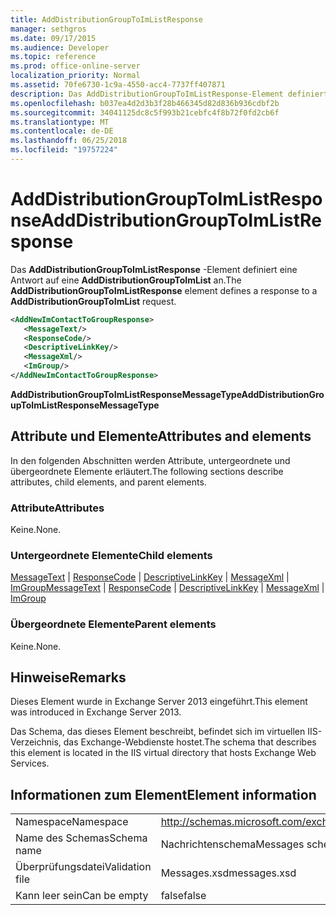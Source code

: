 ```yaml
---
title: AddDistributionGroupToImListResponse
manager: sethgros
ms.date: 09/17/2015
ms.audience: Developer
ms.topic: reference
ms.prod: office-online-server
localization_priority: Normal
ms.assetid: 70fe6730-1c9a-4550-acc4-7737ff407871
description: Das AddDistributionGroupToImListResponse-Element definiert eine Antwort auf eine AddDistributionGroupToImList an.
ms.openlocfilehash: b037ea4d2d3b3f28b466345d82d836b936cdbf2b
ms.sourcegitcommit: 34041125dc8c5f993b21cebfc4f8b72f0fd2cb6f
ms.translationtype: MT
ms.contentlocale: de-DE
ms.lasthandoff: 06/25/2018
ms.locfileid: "19757224"
---
```

# <a name="adddistributiongrouptoimlistresponse"></a><span data-ttu-id="3f6d3-103">AddDistributionGroupToImListResponse</span><span class="sxs-lookup"><span data-stu-id="3f6d3-103">AddDistributionGroupToImListResponse</span></span>

<span data-ttu-id="3f6d3-104">Das **AddDistributionGroupToImListResponse** -Element definiert eine Antwort auf eine **AddDistributionGroupToImList** an.</span><span class="sxs-lookup"><span data-stu-id="3f6d3-104">The **AddDistributionGroupToImListResponse** element defines a response to a **AddDistributionGroupToImList** request.</span></span> 
  
```XML
<AddNewImContactToGroupResponse>
   <MessageText/>
   <ResponseCode/>
   <DescriptiveLinkKey/>
   <MessageXml/>
   <ImGroup/>
</AddNewImContactToGroupResponse>
```

 <span data-ttu-id="3f6d3-105">**AddDistributionGroupToImListResponseMessageType**</span><span class="sxs-lookup"><span data-stu-id="3f6d3-105">**AddDistributionGroupToImListResponseMessageType**</span></span>
## <a name="attributes-and-elements"></a><span data-ttu-id="3f6d3-106">Attribute und Elemente</span><span class="sxs-lookup"><span data-stu-id="3f6d3-106">Attributes and elements</span></span>

<span data-ttu-id="3f6d3-107">In den folgenden Abschnitten werden Attribute, untergeordnete und übergeordnete Elemente erläutert.</span><span class="sxs-lookup"><span data-stu-id="3f6d3-107">The following sections describe attributes, child elements, and parent elements.</span></span>
  
### <a name="attributes"></a><span data-ttu-id="3f6d3-108">Attribute</span><span class="sxs-lookup"><span data-stu-id="3f6d3-108">Attributes</span></span>

<span data-ttu-id="3f6d3-109">Keine.</span><span class="sxs-lookup"><span data-stu-id="3f6d3-109">None.</span></span>
  
### <a name="child-elements"></a><span data-ttu-id="3f6d3-110">Untergeordnete Elemente</span><span class="sxs-lookup"><span data-stu-id="3f6d3-110">Child elements</span></span>

<span data-ttu-id="3f6d3-111">[MessageText](messagetext.md) | [ResponseCode](responsecode.md) | [DescriptiveLinkKey](descriptivelinkkey.md) | [MessageXml](messagexml.md) | [ImGroup](imgroup.md)</span><span class="sxs-lookup"><span data-stu-id="3f6d3-111">[MessageText](messagetext.md) | [ResponseCode](responsecode.md) | [DescriptiveLinkKey](descriptivelinkkey.md) | [MessageXml](messagexml.md) | [ImGroup](imgroup.md)</span></span>
  
### <a name="parent-elements"></a><span data-ttu-id="3f6d3-112">Übergeordnete Elemente</span><span class="sxs-lookup"><span data-stu-id="3f6d3-112">Parent elements</span></span>

<span data-ttu-id="3f6d3-113">Keine.</span><span class="sxs-lookup"><span data-stu-id="3f6d3-113">None.</span></span>
  
## <a name="remarks"></a><span data-ttu-id="3f6d3-114">Hinweise</span><span class="sxs-lookup"><span data-stu-id="3f6d3-114">Remarks</span></span>

<span data-ttu-id="3f6d3-115">Dieses Element wurde in Exchange Server 2013 eingeführt.</span><span class="sxs-lookup"><span data-stu-id="3f6d3-115">This element was introduced in Exchange Server 2013.</span></span>
  
<span data-ttu-id="3f6d3-116">Das Schema, das dieses Element beschreibt, befindet sich im virtuellen IIS-Verzeichnis, das Exchange-Webdienste hostet.</span><span class="sxs-lookup"><span data-stu-id="3f6d3-116">The schema that describes this element is located in the IIS virtual directory that hosts Exchange Web Services.</span></span>
  
## <a name="element-information"></a><span data-ttu-id="3f6d3-117">Informationen zum Element</span><span class="sxs-lookup"><span data-stu-id="3f6d3-117">Element information</span></span>

|||
|:-----|:-----|
|<span data-ttu-id="3f6d3-118">Namespace</span><span class="sxs-lookup"><span data-stu-id="3f6d3-118">Namespace</span></span>  <br/> |http://schemas.microsoft.com/exchange/services/2006/messages  <br/> |
|<span data-ttu-id="3f6d3-119">Name des Schemas</span><span class="sxs-lookup"><span data-stu-id="3f6d3-119">Schema name</span></span>  <br/> |<span data-ttu-id="3f6d3-120">Nachrichtenschema</span><span class="sxs-lookup"><span data-stu-id="3f6d3-120">Messages schema</span></span>  <br/> |
|<span data-ttu-id="3f6d3-121">Überprüfungsdatei</span><span class="sxs-lookup"><span data-stu-id="3f6d3-121">Validation file</span></span>  <br/> |<span data-ttu-id="3f6d3-122">Messages.xsd</span><span class="sxs-lookup"><span data-stu-id="3f6d3-122">messages.xsd</span></span>  <br/> |
|<span data-ttu-id="3f6d3-123">Kann leer sein</span><span class="sxs-lookup"><span data-stu-id="3f6d3-123">Can be empty</span></span>  <br/> |<span data-ttu-id="3f6d3-124">false</span><span class="sxs-lookup"><span data-stu-id="3f6d3-124">false</span></span>  <br/> |
   

